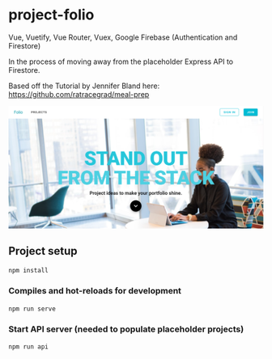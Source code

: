 # project-folio

Vue, Vuetify, Vue Router, Vuex, Google Firebase (Authentication and Firestore)

In the process of moving away from the placeholder Express API to Firestore.

Based off the Tutorial by Jennifer Bland here: https://github.com/ratracegrad/meal-prep

![project screenshot](https://raw.githubusercontent.com/ceceliacreates/project-folio/develop/screenshot.png)

## Project setup

```
npm install
```

### Compiles and hot-reloads for development

```
npm run serve
```

### Start API server (needed to populate placeholder projects)

```
npm run api
```

